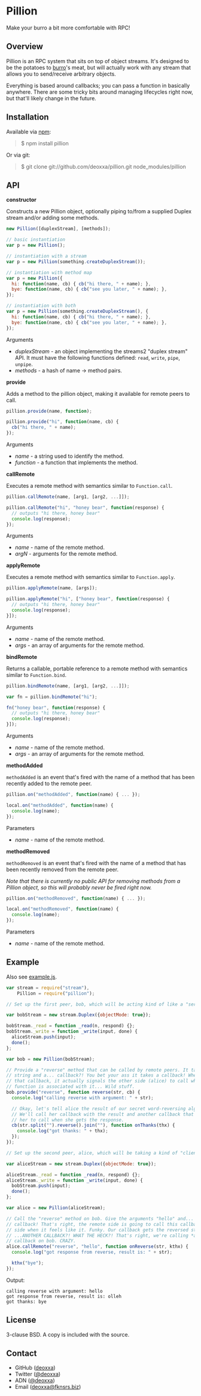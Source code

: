 Pillion
=======

Make your burro a bit more comfortable with RPC!

Overview
--------

Pillion is an RPC system that sits on top of object streams. It's designed to
be the potatoes to [burro](https://github.com/naomik/burro)'s meat, but will
actually work with any stream that allows you to send/receive arbitrary objects.

Everything is based around callbacks; you can pass a function in basically
anywhere. There are some tricky bits around managing lifecycles right now, but
that'll likely change in the future.

Installation
------------

Available via [npm](http://npmjs.org/):

> $ npm install pillion

Or via git:

> $ git clone git://github.com/deoxxa/pillion.git node_modules/pillion

API
---

**constructor**

Constructs a new Pillion object, optionally piping to/from a supplied Duplex
stream and/or adding some methods.

```javascript
new Pillion([duplexStream], [methods]);
```

```javascript
// basic instantiation
var p = new Pillion();

// instantiation with a stream
var p = new Pillion(something.createDuplexStream());

// instantiation with method map
var p = new Pillion({
  hi: function(name, cb) { cb("hi there, " + name); },
  bye: function(name, cb) { cb("see you later, " + name); },
});

// instantiation with both
var p = new Pillion(something.createDuplexStream(), {
  hi: function(name, cb) { cb("hi there, " + name); },
  bye: function(name, cb) { cb("see you later, " + name); },
});
```

Arguments

* _duplexStream_ - an object implementing the streams2 "duplex stream" API. It
  must have the following functions defined: `read`, `write`, `pipe`, `unpipe`.
* _methods_ - a hash of name -> method pairs.

**provide**

Adds a method to the pillion object, making it available for remote peers to
call.

```javascript
pillion.provide(name, function);
```

```javascript
pillion.provide("hi", function(name, cb) {
  cb("hi there, " + name);
});
```

Arguments

* _name_ - a string used to identify the method.
* _function_ - a function that implements the method.

**callRemote**

Executes a remote method with semantics similar to `Function.call`.

```javascript
pillion.callRemote(name, [arg1, [arg2, ...]]);
```

```javascript
pillion.callRemote("hi", "honey bear", function(response) {
  // outputs "hi there, honey bear"
  console.log(response);
});
```

Arguments

* _name_ - name of the remote method.
* _argN_ - arguments for the remote method.

**applyRemote**

Executes a remote method with semantics similar to `Function.apply`.

```javascript
pillion.applyRemote(name, [args]);
```

```javascript
pillion.applyRemote("hi", ["honey bear", function(response) {
  // outputs "hi there, honey bear"
  console.log(response);
}]);
```

Arguments

* _name_ - name of the remote method.
* _args_ - an array of arguments for the remote method.

**bindRemote**

Returns a callable, portable reference to a remote method with semantics similar
to `Function.bind`.

```javascript
pillion.bindRemote(name, [arg1, [arg2, ...]]);
```

```javascript
var fn = pillion.bindRemote("hi");

fn("honey bear", function(response) {
  // outputs "hi there, honey bear"
  console.log(response);
}]);
```

Arguments

* _name_ - name of the remote method.
* _args_ - an array of arguments for the remote method.

**methodAdded**

`methodAdded` is an event that's fired with the name of a method that has been
recently added to the remote peer.

```javascript
pillion.on("methodAdded", function(name) { ... });
```

```javascript
local.on("methodAdded", function(name) {
  console.log(name);
});
```

Parameters

* _name_ - name of the remote method.

**methodRemoved**

`methodRemoved` is an event that's fired with the name of a method that has been
recently removed from the remote peer.

*Note that there is currently no public API for removing methods from a Pillion
object, so this will probably never be fired right now.*

```javascript
pillion.on("methodRemoved", function(name) { ... });
```

```javascript
local.on("methodRemoved", function(name) {
  console.log(name);
});
```

Parameters

* _name_ - name of the remote method.

Example
-------

Also see [example.js](https://github.com/deoxxa/pillion/blob/master/example.js).

```javascript
var stream = require("stream"),
    Pillion = require("pillion");

// Set up the first peer, bob, which will be acting kind of like a "server"

var bobStream = new stream.Duplex({objectMode: true});

bobStream._read = function _read(n, respond) {};
bobStream._write = function _write(input, done) {
  aliceStream.push(input);
  done();
};

var bob = new Pillion(bobStream);

// Provide a "reverse" method that can be called by remote peers. It takes a
// string and a... callback?! You bet your ass it takes a callback! When we call
// that callback, it actually signals the other side (alice) to call whatever
// function is associated with it... Wild stuff.
bob.provide("reverse", function reverse(str, cb) {
  console.log("calling reverse with argument: " + str);

  // Okay, let's tell alice the result of our secret word-reversing algorithm.
  // We'll call her callback with the result and another callback that we want
  // her to call when she gets the response.
  cb(str.split("").reverse().join(""), function onThanks(thx) {
    console.log("got thanks: " + thx);
  });
});

// Set up the second peer, alice, which will be taking a kind of "client" role

var aliceStream = new stream.Duplex({objectMode: true});

aliceStream._read = function _read(n, respond) {};
aliceStream._write = function _write(input, done) {
  bobStream.push(input);
  done();
};

var alice = new Pillion(aliceStream);

// Call the "reverse" method on bob. Give the arguments "hello" and... a
// callback! That's right, the remote side is going to call this callback on our
// side when it feels like it. Funky. Our callback gets the reversed string and
// ...ANOTHER CALLBACK?! WHAT THE HECK?! That's right, we're calling *another*
// callback on bob. CRAZY.
alice.callRemote("reverse", "hello", function onReverse(str, kthx) {
  console.log("got response from reverse, result is: " + str);

  kthx("bye");
});
```

Output:

```
calling reverse with argument: hello
got response from reverse, result is: olleh
got thanks: bye
```

License
-------

3-clause BSD. A copy is included with the source.

Contact
-------

* GitHub ([deoxxa](http://github.com/deoxxa))
* Twitter ([@deoxxa](http://twitter.com/deoxxa))
* ADN ([@deoxxa](https://alpha.app.net/deoxxa))
* Email ([deoxxa@fknsrs.biz](mailto:deoxxa@fknsrs.biz))
